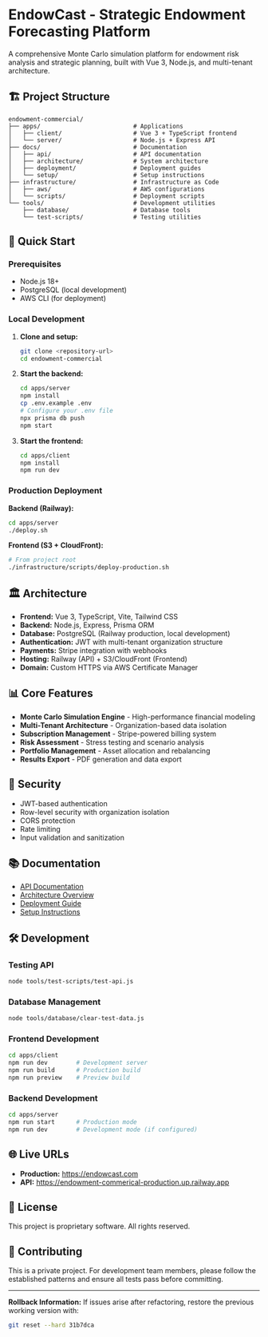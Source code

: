 # EndowCast - Strategic Endowment Forecasting Platform

A comprehensive Monte Carlo simulation platform for endowment risk analysis and strategic planning, built with Vue 3, Node.js, and multi-tenant architecture.

## 🏗️ Project Structure

```
endowment-commercial/
├── apps/                          # Applications
│   ├── client/                    # Vue 3 + TypeScript frontend
│   └── server/                    # Node.js + Express API
├── docs/                          # Documentation
│   ├── api/                       # API documentation
│   ├── architecture/              # System architecture
│   ├── deployment/                # Deployment guides
│   └── setup/                     # Setup instructions
├── infrastructure/                # Infrastructure as Code
│   ├── aws/                       # AWS configurations
│   └── scripts/                   # Deployment scripts
└── tools/                         # Development utilities
    ├── database/                  # Database tools
    └── test-scripts/              # Testing utilities
```

## 🚀 Quick Start

### Prerequisites
- Node.js 18+
- PostgreSQL (local development)
- AWS CLI (for deployment)

### Local Development

1. **Clone and setup:**
   ```bash
   git clone <repository-url>
   cd endowment-commercial
   ```

2. **Start the backend:**
   ```bash
   cd apps/server
   npm install
   cp .env.example .env
   # Configure your .env file
   npx prisma db push
   npm start
   ```

3. **Start the frontend:**
   ```bash
   cd apps/client
   npm install
   npm run dev
   ```

### Production Deployment

**Backend (Railway):**
```bash
cd apps/server
./deploy.sh
```

**Frontend (S3 + CloudFront):**
```bash
# From project root
./infrastructure/scripts/deploy-production.sh
```

## 🏛️ Architecture

- **Frontend:** Vue 3, TypeScript, Vite, Tailwind CSS
- **Backend:** Node.js, Express, Prisma ORM
- **Database:** PostgreSQL (Railway production, local development)
- **Authentication:** JWT with multi-tenant organization structure
- **Payments:** Stripe integration with webhooks
- **Hosting:** Railway (API) + S3/CloudFront (Frontend)
- **Domain:** Custom HTTPS via AWS Certificate Manager

## 📊 Core Features

- **Monte Carlo Simulation Engine** - High-performance financial modeling
- **Multi-Tenant Architecture** - Organization-based data isolation
- **Subscription Management** - Stripe-powered billing system
- **Risk Assessment** - Stress testing and scenario analysis
- **Portfolio Management** - Asset allocation and rebalancing
- **Results Export** - PDF generation and data export

## 🔐 Security

- JWT-based authentication
- Row-level security with organization isolation
- CORS protection
- Rate limiting
- Input validation and sanitization

## 📚 Documentation

- [API Documentation](./docs/api/)
- [Architecture Overview](./docs/architecture/)
- [Deployment Guide](./docs/deployment/)
- [Setup Instructions](./docs/setup/)

## 🛠️ Development

### Testing API
```bash
node tools/test-scripts/test-api.js
```

### Database Management
```bash
node tools/database/clear-test-data.js
```

### Frontend Development
```bash
cd apps/client
npm run dev        # Development server
npm run build      # Production build
npm run preview    # Preview build
```

### Backend Development
```bash
cd apps/server
npm run start      # Production mode
npm run dev        # Development mode (if configured)
```

## 🌐 Live URLs

- **Production:** https://endowcast.com
- **API:** https://endowment-commerical-production.up.railway.app

## 📝 License

This project is proprietary software. All rights reserved.

## 🤝 Contributing

This is a private project. For development team members, please follow the established patterns and ensure all tests pass before committing.

---

**Rollback Information:** 
If issues arise after refactoring, restore the previous working version with:
```bash
git reset --hard 31b7dca
```

